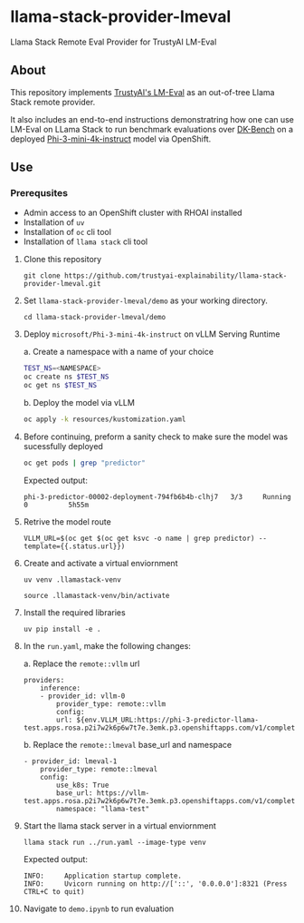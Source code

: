 # llama-stack-provider-lmeval
Llama Stack Remote Eval Provider for TrustyAI LM-Eval

## About
This repository implements [TrustyAI's LM-Eval](https://trustyai-explainability.github.io/trustyai-site/main/lm-eval-tutorial.html) as an out-of-tree Llama Stack remote provider.

It also includes an end-to-end instructions demonstratring how one can use LM-Eval on LLama Stack to run benchmark evaluations over [DK-Bench](https://github.com/instructlab/instructlab/blob/main/src/instructlab/model/evaluate.py#L30) on a deployed [Phi-3-mini-4k-instruct](https://huggingface.co/microsoft/Phi-3-mini-4k-instruct) model via OpenShift.

## Use
### Prerequsites
* Admin access to an OpenShift cluster with RHOAI installed
* Installation of `uv`
* Installation of `oc` cli tool
* Installation of `llama stack` cli tool

1. Clone this repository
    ```
    git clone https://github.com/trustyai-explainability/llama-stack-provider-lmeval.git
    ```

2. Set `llama-stack-provider-lmeval/demo` as your working directory.
    ```
    cd llama-stack-provider-lmeval/demo
    ```

3. Deploy `microsoft/Phi-3-mini-4k-instruct` on vLLM Serving Runtime

    a. Create a namespace with a name of your choice
    ```bash
    TEST_NS=<NAMESPACE>
    oc create ns $TEST_NS
    oc get ns $TEST_NS
    ```

    b. Deploy the model via vLLM
    ```bash
    oc apply -k resources/kustomization.yaml
    ```

4. Before continuing, preform a sanity check to make sure the model was sucessfully deployed
    ```bash
    oc get pods | grep "predictor"
    ```

    Expected output:
    ```
    phi-3-predictor-00002-deployment-794fb6b4b-clhj7   3/3     Running   0          5h55m
    ```

5. Retrive the model route
    ```
    VLLM_URL=$(oc get $(oc get ksvc -o name | grep predictor) --template={{.status.url}})
    ```
6. Create and activate a virtual enviornment
    ```
    uv venv .llamastack-venv
    ```

    ```
    source .llamastack-venv/bin/activate
    ```

7. Install the required libraries
    ```
    uv pip install -e .
    ```

8. In the `run.yaml`, make the following changes:

    a. Replace the `remote::vllm` url
    ```
    providers:
        inference:
        - provider_id: vllm-0
            provider_type: remote::vllm
            config:
            url: ${env.VLLM_URL:https://phi-3-predictor-llama-test.apps.rosa.p2i7w2k6p6w7t7e.3emk.p3.openshiftapps.com/v1/completions}
    ```

    b. Replace the `remote::lmeval` base_url and namespace
    ```
    - provider_id: lmeval-1
        provider_type: remote::lmeval
        config:
            use_k8s: True
            base_url: https://vllm-test.apps.rosa.p2i7w2k6p6w7t7e.3emk.p3.openshiftapps.com/v1/completions
            namespace: "llama-test"
    ```

9. Start the llama stack server in a virtual enviornment
    ```
    llama stack run ../run.yaml --image-type venv
    ```

    Expected output:
    ```
    INFO:     Application startup complete.
    INFO:     Uvicorn running on http://['::', '0.0.0.0']:8321 (Press CTRL+C to quit)
    ```

10. Navigate to `demo.ipynb` to run evaluation
